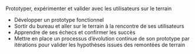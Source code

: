 Prototyper, expérimenter et valider avec les utilisateurs sur le terrain 
 - Développer un prototype fonctionnel
 - Sortir du bureau et aller sur le terrain à la rencontre de ses utilisateurs
 - Apprendre de ses échecs et confirmer les succès
 - Mettre en place un processus d’évolution continue de son prototype par itérations pour valider les hypothèses issues des remontées de terrain
